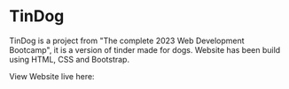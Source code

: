 # TinDog
TinDog is a project from "The complete 2023 Web Development Bootcamp", it is a version of tinder made for dogs. 
Website has been build using HTML, CSS and Bootstrap. 

View Website live here:  
